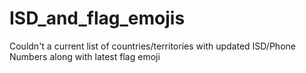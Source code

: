# ISD_and_flag_emojis

Couldn't a current list of countries/territories with updated ISD/Phone Numbers along with latest flag emoji
